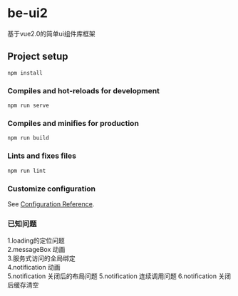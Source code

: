 # be-ui2
基于vue2.0的简单ui组件库框架
## Project setup
```
npm install
```

### Compiles and hot-reloads for development
```
npm run serve
```

### Compiles and minifies for production
```
npm run build
```

### Lints and fixes files
```
npm run lint
```

### Customize configuration
See [Configuration Reference](https://cli.vuejs.org/config/).

### 已知问题
1.loading的定位问题  
2.messageBox 动画  
3.服务式访问的全局绑定  
4.notification  动画  
5.notification  关闭后的布局问题
5.notification  连续调用问题
6.notification  关闭后缓存清空

